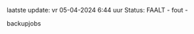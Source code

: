 laatste update: 
vr 05-04-2024  6:44   uur 
Status: FAALT - fout - 
<div class="service R">backupjobs</div>
